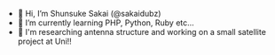 - 👋 Hi, I’m Shunsuke Sakai (@sakaidubz)
- 🌱 I’m currently learning PHP, Python, Ruby etc...
- 🔬 I'm researching antenna structure and working on a small satellite project at Uni!!

<!---
sakaidubz/sakaidubz is a ✨ special ✨ repository because its `README.md` (this file) appears on your GitHub profile.
You can click the Preview link to take a look at your changes.
--->

